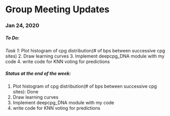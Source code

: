 # Group Meeting Updates
### Jan 24, 2020
  ##### To Do:
  _*Task 1*_: Plot histogram of cpg distribution(# of bps between successive cpg sites)
  2. Draw learning curves
  3. Implement deepcpg_DNA module with my code
  4. write code for KNN voting for predictions
  
 ##### Status at the end of the week:
   1. Plot histogram of cpg distribution(# of bps between successive cpg sites): Done 
  2. Draw learning curves
  3. Implement deepcpg_DNA module with my code
  4. write code for KNN voting for predictions
